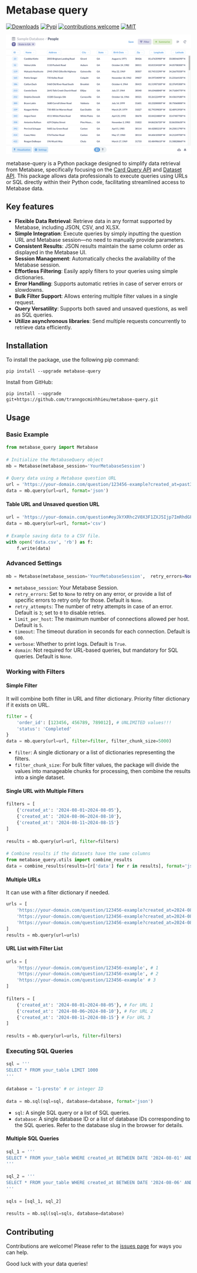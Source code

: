 # Metabase query
[![Downloads](https://img.shields.io/pypi/dm/metabase-query)](https://pypi.org/project/metabase-query)
[![Pypi](https://img.shields.io/pypi/v/metabase-query)](https://pypi.org/project/metabase-query)
[![contributions welcome](https://img.shields.io/badge/contributions-welcome-brightgreen.svg)](https://github.com/tranngocminhhieu/metabase-query/issues)
[![MIT](https://img.shields.io/github/license/tranngocminhhieu/metabase-query)](https://github.com/tranngocminhhieu/metabase-query/blob/main/LICENSE)

![example-table.png](https://raw.githubusercontent.com/tranngocminhhieu/metabase-query/main/example-table.png)

metabase-query is a Python package designed to simplify data retrieval from Metabase, specifically focusing on the [Card Query API](https://www.metabase.com/docs/latest/api/card#post-apicardcard-idqueryexport-format) and [Dataset API](https://www.metabase.com/docs/latest/api/dataset#post-apidatasetexport-format). This package allows data professionals to execute queries using URLs or SQL directly within their Python code, facilitating streamlined access to Metabase data.

## Key features
- **Flexible Data Retrieval**: Retrieve data in any format supported by Metabase, including JSON, CSV, and XLSX.
- **Simple Integration**: Execute queries by simply inputting the question URL and Metabase session—no need to manually provide parameters.
- **Consistent Results**: JSON results maintain the same column order as displayed in the Metabase UI.
- **Session Management**: Automatically checks the availability of the Metabase session.
- **Effortless Filtering**: Easily apply filters to your queries using simple dictionaries.
- **Error Handling**: Supports automatic retries in case of server errors or slowdowns.
- **Bulk Filter Support**: Allows entering multiple filter values in a single request.
- **Query Versatility**: Supports both saved and unsaved questions, as well as SQL queries.
- **Utilize asynchronous libraries**: Send multiple requests concurrently to retrieve data efficiently.

## Installation
To install the package, use the following pip command:
```shell
pip install --upgrade metabase-query
```
Install from GitHub:
```shell
pip install --upgrade git+https://github.com/tranngocminhhieu/metabase-query.git
```
## Usage

### Basic Example
```python
from metabase_query import Metabase

# Initialize the MetabaseQuery object
mb = Metabase(metabase_session='YourMetabaseSession')

# Query data using a Metabase question URL
url = 'https://your-domain.com/question/123456-example?created_at=past3months'
data = mb.query(url=url, format='json')
```

#### Table URL and Unsaved question URL

```python
url = 'https://your-domain.com/question#eyJkYXRhc2V0X3F1ZXJ5Ijp7ImRhdGFiYXNlIjo2LCJxdWVyeSI6eyJzb3VyY2UtdGFibGUiOjQ4MzV9LCJ0eXBlIjoicXVlcnkifSwiZGlzcGxheSI6InRhYmxlIiwidmlzdWFsaXphdGlvbl9zZXR0aW5ncyI6e319'
data = mb.query(url=url, format='csv')

# Example saving data to a CSV file.
with open('data.csv', 'rb') as f:
    f.write(data)
```

### Advanced Settings
```python
mb = Metabase(metabase_session='YourMetabaseSession',  retry_errors=None, retry_attempts=3, limit_per_host=5, timeout=600, verbose=True, domain=None)
```
- `metabase_session`: Your Metabase Session.
- `retry_errors`: Set to `None` to retry on any error, or provide a list of specific errors to retry only for those. Default is `None`.
- `retry_attempts`: The number of retry attempts in case of an error. Default is `3`; set to `0` to disable retries.
- `limit_per_host`: The maximum number of connections allowed per host. Default is `5`.
- `timeout`: The timeout duration in seconds for each connection. Default is `600`.
- `verbose`: Whether to print logs. Default is `True`.
- `domain`: Not required for URL-based queries, but mandatory for SQL queries. Default is `None`.


### Working with Filters
#### Simple Filter
It will combine both filter in URL and filter dictionary. Priority filter dictionary if it exists on URL.
```python
filter = {
    'order_id': [123456, 456789, 789012], # UNLIMITED values!!!
    'status': 'Completed'
}
data = mb.query(url=url, filter=filter, filter_chunk_size=5000)
```
- `filter`: A single dictionary or a list of dictionaries representing the filters.
- `filter_chunk_size`: For bulk filter values, the package will divide the values into manageable chunks for processing, then combine the results into a single dataset.

#### Single URL with Multiple Filters
```python
filters = [
    {'created_at': '2024-08-01~2024-08-05'},
    {'created_at': '2024-08-06~2024-08-10'},
    {'created_at': '2024-08-11~2024-08-15'}
]

results = mb.query(url=url, filter=filters)

# Combine results if the datasets have the same columns
from metabase_query.utils import combine_results
data = combine_results(results=[r['data'] for r in results], format='json')
```

#### Multiple URLs
It can use with a filter dictionary if needed.
```python
urls = [
    'https://your-domain.com/question/123456-example?created_at=2024-08-01~2024-08-05',
    'https://your-domain.com/question/123456-example?created_at=2024-08-06~2024-08-10',
    'https://your-domain.com/question/123456-example?created_at=2024-08-11~2024-08-15'
]
results = mb.query(url=urls)
```

#### URL List with Filter List
```python
urls = [
    'https://your-domain.com/question/123456-example', # 1
    'https://your-domain.com/question/123456-example', # 2
    'https://your-domain.com/question/123456-example' # 3
]

filters = [
    {'created_at': '2024-08-01~2024-08-05'}, # For URL 1
    {'created_at': '2024-08-06~2024-08-10'}, # For URL 2
    {'created_at': '2024-08-11~2024-08-15'} # For URL 3
]

results = mb.query(url=urls, filter=filters)
```



### Executing SQL Queries
```python
sql = '''
SELECT * FROM your_table LIMIT 1000
'''

database = '1-presto' # or integer ID

data = mb.sql(sql=sql, database=database, format='json')
```
- `sql`: A single SQL query or a list of SQL queries.
- `database`: A single database ID or a list of database IDs corresponding to the SQL queries. Refer to the database slug in the browser for details.

#### Multiple SQL Queries
```python
sql_1 = '''
SELECT * FROM your_table WHERE created_at BETWEEN DATE '2024-08-01' AND '2024-08-05'
'''

sql_2 = '''
SELECT * FROM your_table WHERE created_at BETWEEN DATE '2024-08-06' AND '2024-08-10'
'''

sqls = [sql_1, sql_2]

results = mb.sql(sql=sqls, database=database)
```

## Contributing
Contributions are welcome! Please refer to the [issues page](https://github.com/tranngocminhhieu/metabase-query/issues) for ways you can help.

Good luck with your data queries!